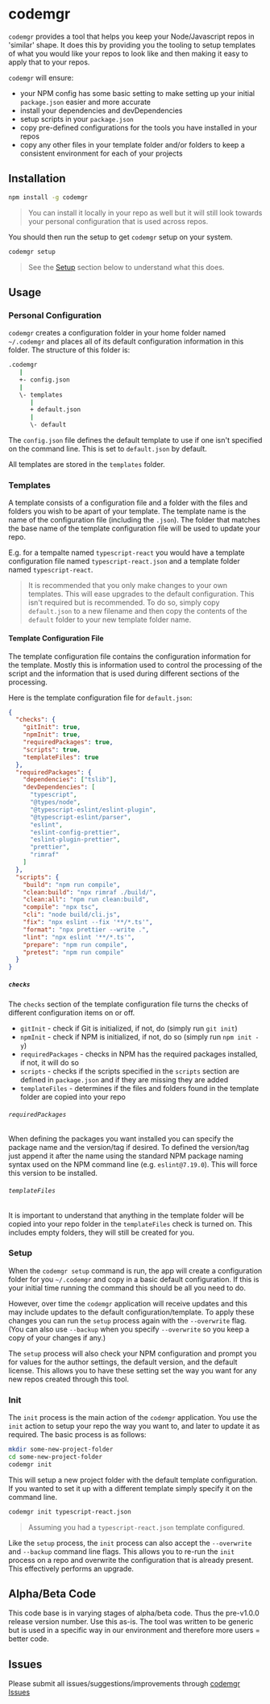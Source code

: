 # codemgr

`codemgr` provides a tool that helps you keep your Node/Javascript repos in 'similar' shape. It does this by providing you the tooling to setup templates of what you would like your repos to look like and then making it easy to apply that to your repos.

`codemgr` will ensure:

- your NPM config has some basic setting to make setting up your initial `package.json` easier and more accurate
- install your dependencies and devDependencies
- setup scripts in your `package.json`
- copy pre-defined configurations for the tools you have installed in your repos
- copy any other files in your template folder and/or folders to keep a consistent environment for each of your projects

## Installation

```bash
npm install -g codemgr
```

> You can install it locally in your repo as well but it will still look towards your personal configuration that is used across repos.

You should then run the setup to get `codemgr` setup on your system.

```bash
codemgr setup
```

> See the [Setup](#Setup) section below to understand what this does.

## Usage

### Personal Configuration

`codemgr` creates a configuration folder in your home folder named `~/.codemgr` and places all of its default configuration information in this folder. The structure of this folder is:

```bash
.codemgr
   |
   +- config.json
   |
   \- templates
      |
      + default.json
      |
      \- default
```

The `config.json` file defines the default template to use if one isn't specified on the command line. This is set to `default.json` by default.

All templates are stored in the `templates` folder.

### Templates

A template consists of a configuration file and a folder with the files and folders you wish to be apart of your template. The template name is the name of the configuration file (including the `.json`). The folder that matches the base name of the template configuration file will be used to update your repo.

E.g. for a tempalte named `typescript-react` you would have a template configuration file named `typescript-react.json` and a template folder named `typescript-react`.

> It is recommended that you only make changes to your own templates. This will ease upgrades to the default configuration. This isn't required but is recommended. To do so, simply copy `default.json` to a new filename and then copy the contents of the `default` folder to your new template folder name.

#### Template Configuration File

The template configuration file contains the configuration information for the template. Mostly this is information used to control the processing of the script and the information that is used during different sections of the processing.

Here is the template configuration file for `default.json`:

```json
{
  "checks": {
    "gitInit": true,
    "npmInit": true,
    "requiredPackages": true,
    "scripts": true,
    "templateFiles": true
  },
  "requiredPackages": {
    "dependencies": ["tslib"],
    "devDependencies": [
      "typescript",
      "@types/node",
      "@typescript-eslint/eslint-plugin",
      "@typescript-eslint/parser",
      "eslint",
      "eslint-config-prettier",
      "eslint-plugin-prettier",
      "prettier",
      "rimraf"
    ]
  },
  "scripts": {
    "build": "npm run compile",
    "clean:build": "npx rimraf ./build/",
    "clean:all": "npm run clean:build",
    "compile": "npx tsc",
    "cli": "node build/cli.js",
    "fix": "npx eslint --fix '**/*.ts'",
    "format": "npx prettier --write .",
    "lint": "npx eslint '**/*.ts'",
    "prepare": "npm run compile",
    "pretest": "npm run compile"
  }
}
```

##### `checks`

The `checks` section of the template configuration file turns the checks of different configuration items on or off.

- `gitInit` - check if Git is initialized, if not, do (simply run `git init`)
- `npmInit` - check if NPM is initialized, if not, do so (simply run `npm init -y`)
- `requiredPackages` - checks in NPM has the required packages installed, if not, it will do so
- `scripts` - checks if the scripts specified in the `scripts` section are defined in `package.json` and if they are missing they are added
- `templateFiles` - determines if the files and folders found in the template folder are copied into your repo

###### `requiredPackages`

When defining the packages you want installed you can specify the package name and the version/tag if desired. To defined the version/tag just append it after the name using the standard NPM package naming syntax used on the NPM command line (e.g. `eslint@7.19.0`). This will force this version to be installed.

###### `templateFiles`

It is important to understand that anything in the template folder will be copied into your repo folder in the `templateFiles` check is turned on. This includes empty folders, they will still be created for you.

### Setup

When the `codemgr setup` command is run, the app will create a configuration folder for you `~/.codemgr` and copy in a basic default configuration. If this is your initial time running the command this should be all you need to do.

However, over time the `codemgr` application will receive updates and this may include updates to the default configuration/template. To apply these changes you can run the `setup` process again with the `--overwrite` flag. (You can also use `--backup` when you specify `--overwrite` so you keep a copy of your changes if any.)

The `setup` process will also check your NPM configuration and prompt you for values for the author settings, the default version, and the default license. This allows you to have these setting set the way you want for any new repos created through this tool.

### Init

The `init` process is the main action of the `codemgr` application. You use the `init` action to setup your repo the way you want to, and later to update it as required. The basic process is as follows:

```bash
mkdir some-new-project-folder
cd some-new-project-folder
codemgr init
```

This will setup a new project folder with the default template configuration. If you wanted to set it up with a different template simply specify it on the command line.

```bash
codemgr init typescript-react.json
```

> Assuming you had a `typescript-react.json` template configured.

Like the `setup` process, the `init` process can also accept the `--overwrite` and `--backup` command line flags. This allows you to re-run the `init` process on a repo and overwrite the configuration that is already present. This effectively performs an upgrade.

## Alpha/Beta Code

This code base is in varying stages of alpha/beta code. Thus the pre-v1.0.0 release version number. Use this as-is. The tool was written to be generic but is used in a specific way in our environment and therefore more users = better code.

## Issues

Please submit all issues/suggestions/improvements through [codemgr Issues](https://github.com/acmeframework/codemgr/issues)

